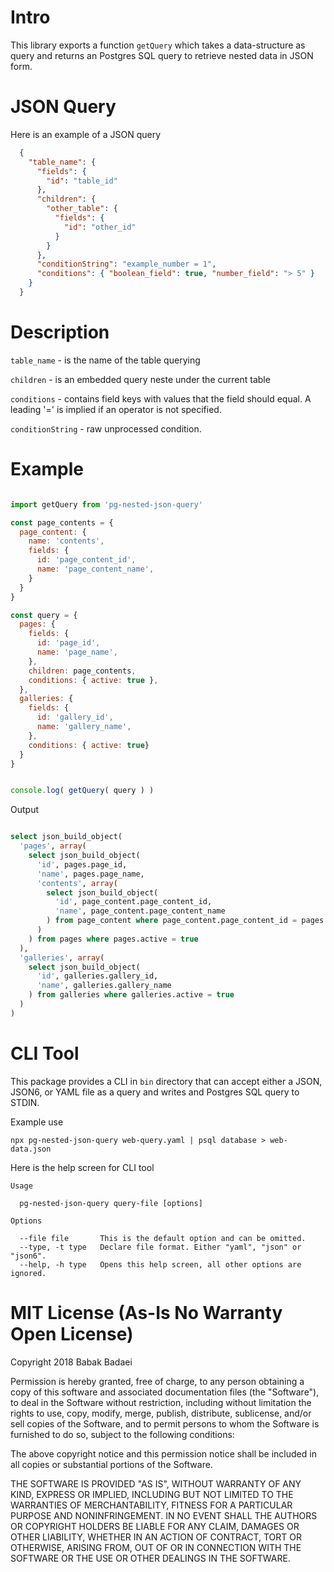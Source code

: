 # Intro

This library exports a function `getQuery` which takes a data-structure as query and returns an Postgres SQL query to retrieve nested data in JSON form.

# JSON Query

Here is an example of a JSON query

```json
  {
    "table_name": {
      "fields": {
        "id": "table_id"
      },
      "children": {
        "other_table": {
          "fields": {
            "id": "other_id"
          }
        }
      },
      "conditionString": "example_number = 1",
      "conditions": { "boolean_field": true, "number_field": "> 5" }
    }
  }
```
# Description
  
  `table_name` - is the name of the table querying

  `children` - is an embedded query neste under the current table

  `conditions` - contains field keys with values that the field 
                  should equal. A leading '=' is implied if an
                  operator is not specified.

  `conditionString` - raw unprocessed condition.

# Example

```javascript

import getQuery from 'pg-nested-json-query'

const page_contents = {
  page_content: {
    name: 'contents',
    fields: {
      id: 'page_content_id',
      name: 'page_content_name',
    }
  }
}

const query = {
  pages: {
    fields: {
      id: 'page_id',
      name: 'page_name',
    },
    children: page_contents,
    conditions: { active: true },
  },
  galleries: {
    fields: {
      id: 'gallery_id',
      name: 'gallery_name',
    },
    conditions: { active: true}
  } 
}


console.log( getQuery( query ) )


```

Output

```sql

select json_build_object(
  'pages', array(
    select json_build_object(
      'id', pages.page_id,
      'name', pages.page_name,
      'contents', array(
        select json_build_object(
          'id', page_content.page_content_id,
          'name', page_content.page_content_name
        ) from page_content where page_content.page_content_id = pages.page_id
      )
    ) from pages where pages.active = true
  ),
  'galleries', array(
    select json_build_object(
      'id', galleries.gallery_id,
      'name', galleries.gallery_name
    ) from galleries where galleries.active = true
  )
)

```
# CLI Tool

This package provides a CLI in `bin` directory that can accept either a JSON, JSON6, or YAML file as a query and writes and Postgres SQL query to STDIN.

Example use

`npx pg-nested-json-query web-query.yaml | psql database > web-data.json`

Here is the help screen for CLI tool

```
Usage

  pg-nested-json-query query-file [options]

Options

  --file file       This is the default option and can be omitted.
  --type, -t type   Declare file format. Either "yaml", "json" or "json6".
  --help, -h type   Opens this help screen, all other options are ignored.
```


# MIT License (As-Is No Warranty Open License)

Copyright 2018 Babak Badaei

Permission is hereby granted, free of charge, to any person obtaining a copy of this software and associated documentation files (the "Software"), to deal in the Software without restriction, including without limitation the rights to use, copy, modify, merge, publish, distribute, sublicense, and/or sell copies of the Software, and to permit persons to whom the Software is furnished to do so, subject to the following conditions:

The above copyright notice and this permission notice shall be included in all copies or substantial portions of the Software.

THE SOFTWARE IS PROVIDED "AS IS", WITHOUT WARRANTY OF ANY KIND, EXPRESS OR IMPLIED, INCLUDING BUT NOT LIMITED TO THE WARRANTIES OF MERCHANTABILITY, FITNESS FOR A PARTICULAR PURPOSE AND NONINFRINGEMENT. IN NO EVENT SHALL THE AUTHORS OR COPYRIGHT HOLDERS BE LIABLE FOR ANY CLAIM, DAMAGES OR OTHER LIABILITY, WHETHER IN AN ACTION OF CONTRACT, TORT OR OTHERWISE, ARISING FROM, OUT OF OR IN CONNECTION WITH THE SOFTWARE OR THE USE OR OTHER DEALINGS IN THE SOFTWARE.
